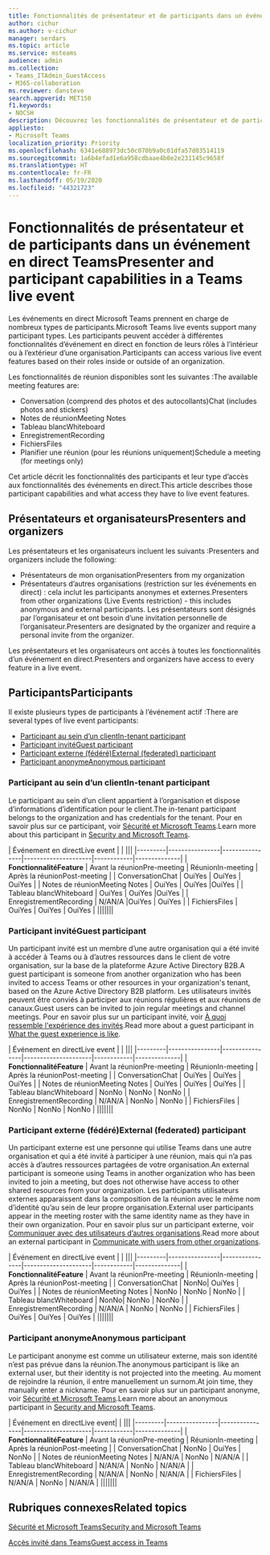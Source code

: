 ```yaml
---
title: Fonctionnalités de présentateur et de participants dans un événement en direct Teams
author: cichur
ms.author: v-cichur
manager: serdars
ms.topic: article
ms.service: msteams
audience: admin
ms.collection:
- Teams_ITAdmin_GuestAccess
- M365-collaboration
ms.reviewer: dansteve
search.appverid: MET150
f1.keywords:
- NOCSH
description: Découvrez les fonctionnalités de présentateur et de participants dans un événement en direct Teams.
appliesto:
- Microsoft Teams
localization_priority: Priority
ms.openlocfilehash: 6341e688973dc50c070b9a0c01dfa57d03514119
ms.sourcegitcommit: 1a6b4efad1e6a958cdbaae4b0e2e231145c9658f
ms.translationtype: HT
ms.contentlocale: fr-FR
ms.lasthandoff: 05/19/2020
ms.locfileid: "44321723"
---
```

<a name="presenter-and-participant-capabilities-in-a-teams-live-event"></a><span data-ttu-id="8c7c9-103">Fonctionnalités de présentateur et de participants dans un événement en direct Teams</span><span class="sxs-lookup"><span data-stu-id="8c7c9-103">Presenter and participant capabilities in a Teams live event</span></span>
======================================================

<span data-ttu-id="8c7c9-104">Les événements en direct Microsoft Teams prennent en charge de nombreux types de participants.</span><span class="sxs-lookup"><span data-stu-id="8c7c9-104">Microsoft Teams live events support many participant types.</span></span> <span data-ttu-id="8c7c9-105">Les participants peuvent accéder à différentes fonctionnalités d’événement en direct en fonction de leurs rôles à l’intérieur ou à l’extérieur d’une organisation.</span><span class="sxs-lookup"><span data-stu-id="8c7c9-105">Participants can access various live event features based on their roles inside or outside of an organization.</span></span>

<span data-ttu-id="8c7c9-106">Les fonctionnalités de réunion disponibles sont les suivantes :</span><span class="sxs-lookup"><span data-stu-id="8c7c9-106">The available meeting features are:</span></span>

- <span data-ttu-id="8c7c9-107">Conversation (comprend des photos et des autocollants)</span><span class="sxs-lookup"><span data-stu-id="8c7c9-107">Chat (includes photos and stickers)</span></span>
- <span data-ttu-id="8c7c9-108">Notes de réunion</span><span class="sxs-lookup"><span data-stu-id="8c7c9-108">Meeting Notes</span></span>
- <span data-ttu-id="8c7c9-109">Tableau blanc</span><span class="sxs-lookup"><span data-stu-id="8c7c9-109">Whiteboard</span></span>
- <span data-ttu-id="8c7c9-110">Enregistrement</span><span class="sxs-lookup"><span data-stu-id="8c7c9-110">Recording</span></span>
- <span data-ttu-id="8c7c9-111">Fichiers</span><span class="sxs-lookup"><span data-stu-id="8c7c9-111">Files</span></span>
- <span data-ttu-id="8c7c9-112">Planifier une réunion (pour les réunions uniquement)</span><span class="sxs-lookup"><span data-stu-id="8c7c9-112">Schedule a meeting (for meetings only)</span></span>

<span data-ttu-id="8c7c9-113">Cet article décrit les fonctionnalités des participants et leur type d’accès aux fonctionnalités des événements en direct.</span><span class="sxs-lookup"><span data-stu-id="8c7c9-113">This article describes those participant capabilities and what access they have to live event features.</span></span>

## <a name="presenters-and-organizers"></a><span data-ttu-id="8c7c9-114">Présentateurs et organisateurs</span><span class="sxs-lookup"><span data-stu-id="8c7c9-114">Presenters and organizers</span></span>

<span data-ttu-id="8c7c9-115">Les présentateurs et les organisateurs incluent les suivants :</span><span class="sxs-lookup"><span data-stu-id="8c7c9-115">Presenters and organizers include the following:</span></span>

- <span data-ttu-id="8c7c9-116">Présentateurs de mon organisation</span><span class="sxs-lookup"><span data-stu-id="8c7c9-116">Presenters from my organization</span></span>
- <span data-ttu-id="8c7c9-117">Présentateurs d’autres organisations (restriction sur les événements en direct) : cela inclut les participants anonymes et externes.</span><span class="sxs-lookup"><span data-stu-id="8c7c9-117">Presenters from other organizations (Live Events restriction) - this includes anonymous and external participants.</span></span> <span data-ttu-id="8c7c9-118">Les présentateurs sont désignés par l’organisateur et ont besoin d’une invitation personnelle de l’organisateur.</span><span class="sxs-lookup"><span data-stu-id="8c7c9-118">Presenters are designated by the organizer and require a personal invite from the organizer.</span></span>

<span data-ttu-id="8c7c9-119">Les présentateurs et les organisateurs ont accès à toutes les fonctionnalités d’un événement en direct.</span><span class="sxs-lookup"><span data-stu-id="8c7c9-119">Presenters and organizers have access to every feature in a live event.</span></span>

## <a name="participants"></a><span data-ttu-id="8c7c9-120">Participants</span><span class="sxs-lookup"><span data-stu-id="8c7c9-120">Participants</span></span>

<span data-ttu-id="8c7c9-121">Il existe plusieurs types de participants à l’événement actif :</span><span class="sxs-lookup"><span data-stu-id="8c7c9-121">There are several types of live event participants:</span></span>

- [<span data-ttu-id="8c7c9-122">Participant au sein d’un client</span><span class="sxs-lookup"><span data-stu-id="8c7c9-122">In-tenant participant</span></span>](#in-tenant-participant)
- [<span data-ttu-id="8c7c9-123">Participant invité</span><span class="sxs-lookup"><span data-stu-id="8c7c9-123">Guest participant</span></span>](#guest-participant)
- [<span data-ttu-id="8c7c9-124">Participant externe (fédéré)</span><span class="sxs-lookup"><span data-stu-id="8c7c9-124">External (federated) participant</span></span>](#external-federated-participant)
- [<span data-ttu-id="8c7c9-125">Participant anonyme</span><span class="sxs-lookup"><span data-stu-id="8c7c9-125">Anonymous participant</span></span>](#anonymous-participant)

### <a name="in-tenant-participant"></a><span data-ttu-id="8c7c9-126">Participant au sein d’un client</span><span class="sxs-lookup"><span data-stu-id="8c7c9-126">In-tenant participant</span></span>

<span data-ttu-id="8c7c9-127">Le participant au sein d’un client appartient à l’organisation et dispose d’informations d’identification pour le client.</span><span class="sxs-lookup"><span data-stu-id="8c7c9-127">The in-tenant participant belongs to the organization and has credentials for the tenant.</span></span> <span data-ttu-id="8c7c9-128">Pour en savoir plus sur ce participant, voir [Sécurité et Microsoft Teams](teams-security-guide.md#participant-types).</span><span class="sxs-lookup"><span data-stu-id="8c7c9-128">Learn more about this participant in [Security and Microsoft Teams](teams-security-guide.md#participant-types).</span></span>

| <span data-ttu-id="8c7c9-129">Événement en direct</span><span class="sxs-lookup"><span data-stu-id="8c7c9-129">Live event</span></span> |  | |||
|---------|----------------|----------------|---------------------|------------|--------------|
|  <span data-ttu-id="8c7c9-130">**Fonctionnalité**</span><span class="sxs-lookup"><span data-stu-id="8c7c9-130">**Feature**</span></span>       | <span data-ttu-id="8c7c9-131">Avant la réunion</span><span class="sxs-lookup"><span data-stu-id="8c7c9-131">Pre-meeting</span></span> | <span data-ttu-id="8c7c9-132">Réunion</span><span class="sxs-lookup"><span data-stu-id="8c7c9-132">In-meeting</span></span> | <span data-ttu-id="8c7c9-133">Après la réunion</span><span class="sxs-lookup"><span data-stu-id="8c7c9-133">Post-meeting</span></span> |
| <span data-ttu-id="8c7c9-134">Conversation</span><span class="sxs-lookup"><span data-stu-id="8c7c9-134">Chat</span></span> | <span data-ttu-id="8c7c9-135">Oui</span><span class="sxs-lookup"><span data-stu-id="8c7c9-135">Yes</span></span> | <span data-ttu-id="8c7c9-136">Oui</span><span class="sxs-lookup"><span data-stu-id="8c7c9-136">Yes</span></span> | <span data-ttu-id="8c7c9-137">Oui</span><span class="sxs-lookup"><span data-stu-id="8c7c9-137">Yes</span></span> |
| <span data-ttu-id="8c7c9-138">Notes de réunion</span><span class="sxs-lookup"><span data-stu-id="8c7c9-138">Meeting Notes</span></span> | <span data-ttu-id="8c7c9-139">Oui</span><span class="sxs-lookup"><span data-stu-id="8c7c9-139">Yes</span></span> | <span data-ttu-id="8c7c9-140">Oui</span><span class="sxs-lookup"><span data-stu-id="8c7c9-140">Yes</span></span> |<span data-ttu-id="8c7c9-141">Oui</span><span class="sxs-lookup"><span data-stu-id="8c7c9-141">Yes</span></span> |
| <span data-ttu-id="8c7c9-142">Tableau blanc</span><span class="sxs-lookup"><span data-stu-id="8c7c9-142">Whiteboard</span></span> | <span data-ttu-id="8c7c9-143">Oui</span><span class="sxs-lookup"><span data-stu-id="8c7c9-143">Yes</span></span> | <span data-ttu-id="8c7c9-144">Oui</span><span class="sxs-lookup"><span data-stu-id="8c7c9-144">Yes</span></span> |<span data-ttu-id="8c7c9-145">Oui</span><span class="sxs-lookup"><span data-stu-id="8c7c9-145">Yes</span></span> |
| <span data-ttu-id="8c7c9-146">Enregistrement</span><span class="sxs-lookup"><span data-stu-id="8c7c9-146">Recording</span></span> | <span data-ttu-id="8c7c9-147">N/A</span><span class="sxs-lookup"><span data-stu-id="8c7c9-147">N/A</span></span> |<span data-ttu-id="8c7c9-148">Oui</span><span class="sxs-lookup"><span data-stu-id="8c7c9-148">Yes</span></span> | <span data-ttu-id="8c7c9-149">Oui</span><span class="sxs-lookup"><span data-stu-id="8c7c9-149">Yes</span></span> |
| <span data-ttu-id="8c7c9-150">Fichiers</span><span class="sxs-lookup"><span data-stu-id="8c7c9-150">Files</span></span> | <span data-ttu-id="8c7c9-151">Oui</span><span class="sxs-lookup"><span data-stu-id="8c7c9-151">Yes</span></span> | <span data-ttu-id="8c7c9-152">Oui</span><span class="sxs-lookup"><span data-stu-id="8c7c9-152">Yes</span></span> | <span data-ttu-id="8c7c9-153">Oui</span><span class="sxs-lookup"><span data-stu-id="8c7c9-153">Yes</span></span> |
|||||||


### <a name="guest-participant"></a><span data-ttu-id="8c7c9-154">Participant invité</span><span class="sxs-lookup"><span data-stu-id="8c7c9-154">Guest participant</span></span>

<span data-ttu-id="8c7c9-155">Un participant invité est un membre d’une autre organisation qui a été invité à accéder à Teams ou à d’autres ressources dans le client de votre organisation, sur la base de la plateforme Azure Active Directory B2B.</span><span class="sxs-lookup"><span data-stu-id="8c7c9-155">A guest participant is someone from another organization who has been invited to access Teams or other resources in your organization's tenant, based on the Azure Active Directory B2B platform.</span></span> <span data-ttu-id="8c7c9-156">Les utilisateurs invités peuvent être conviés à participer aux réunions régulières et aux réunions de canaux.</span><span class="sxs-lookup"><span data-stu-id="8c7c9-156">Guest users can be invited to join regular meetings and channel meetings.</span></span> <span data-ttu-id="8c7c9-157">Pour en savoir plus sur un participant invité, voir [À quoi ressemble l'expérience des invités](guest-experience.md#comparison-of-team-member-and-guest-capabilities).</span><span class="sxs-lookup"><span data-stu-id="8c7c9-157">Read more about a guest participant in [What the guest experience is like](guest-experience.md#comparison-of-team-member-and-guest-capabilities).</span></span>

| <span data-ttu-id="8c7c9-158">Événement en direct</span><span class="sxs-lookup"><span data-stu-id="8c7c9-158">Live event</span></span>  | | |||
|---------|----------------|----------------|---------------------|------------|--------------|
| <span data-ttu-id="8c7c9-159">**Fonctionnalité**</span><span class="sxs-lookup"><span data-stu-id="8c7c9-159">**Feature**</span></span>        | <span data-ttu-id="8c7c9-160">Avant la réunion</span><span class="sxs-lookup"><span data-stu-id="8c7c9-160">Pre-meeting</span></span> | <span data-ttu-id="8c7c9-161">Réunion</span><span class="sxs-lookup"><span data-stu-id="8c7c9-161">In-meeting</span></span> | <span data-ttu-id="8c7c9-162">Après la réunion</span><span class="sxs-lookup"><span data-stu-id="8c7c9-162">Post-meeting</span></span> |
| <span data-ttu-id="8c7c9-163">Conversation</span><span class="sxs-lookup"><span data-stu-id="8c7c9-163">Chat</span></span> | <span data-ttu-id="8c7c9-164">Oui</span><span class="sxs-lookup"><span data-stu-id="8c7c9-164">Yes</span></span> | <span data-ttu-id="8c7c9-165">Oui</span><span class="sxs-lookup"><span data-stu-id="8c7c9-165">Yes</span></span> | <span data-ttu-id="8c7c9-166">Oui</span><span class="sxs-lookup"><span data-stu-id="8c7c9-166">Yes</span></span> |
| <span data-ttu-id="8c7c9-167">Notes de réunion</span><span class="sxs-lookup"><span data-stu-id="8c7c9-167">Meeting Notes</span></span> | <span data-ttu-id="8c7c9-168">Oui</span><span class="sxs-lookup"><span data-stu-id="8c7c9-168">Yes</span></span> | <span data-ttu-id="8c7c9-169">Oui</span><span class="sxs-lookup"><span data-stu-id="8c7c9-169">Yes</span></span> | <span data-ttu-id="8c7c9-170">Oui</span><span class="sxs-lookup"><span data-stu-id="8c7c9-170">Yes</span></span> |
| <span data-ttu-id="8c7c9-171">Tableau blanc</span><span class="sxs-lookup"><span data-stu-id="8c7c9-171">Whiteboard</span></span> | <span data-ttu-id="8c7c9-172">Non</span><span class="sxs-lookup"><span data-stu-id="8c7c9-172">No</span></span> | <span data-ttu-id="8c7c9-173">Non</span><span class="sxs-lookup"><span data-stu-id="8c7c9-173">No</span></span> | <span data-ttu-id="8c7c9-174">Non</span><span class="sxs-lookup"><span data-stu-id="8c7c9-174">No</span></span> |
| <span data-ttu-id="8c7c9-175">Enregistrement</span><span class="sxs-lookup"><span data-stu-id="8c7c9-175">Recording</span></span> | <span data-ttu-id="8c7c9-176">N/A</span><span class="sxs-lookup"><span data-stu-id="8c7c9-176">N/A</span></span> | <span data-ttu-id="8c7c9-177">Non</span><span class="sxs-lookup"><span data-stu-id="8c7c9-177">No</span></span> | <span data-ttu-id="8c7c9-178">Non</span><span class="sxs-lookup"><span data-stu-id="8c7c9-178">No</span></span> |
| <span data-ttu-id="8c7c9-179">Fichiers</span><span class="sxs-lookup"><span data-stu-id="8c7c9-179">Files</span></span> | <span data-ttu-id="8c7c9-180">Non</span><span class="sxs-lookup"><span data-stu-id="8c7c9-180">No</span></span> | <span data-ttu-id="8c7c9-181">Non</span><span class="sxs-lookup"><span data-stu-id="8c7c9-181">No</span></span> | <span data-ttu-id="8c7c9-182">Non</span><span class="sxs-lookup"><span data-stu-id="8c7c9-182">No</span></span> |
|||||||


### <a name="external-federated-participant"></a><span data-ttu-id="8c7c9-183">Participant externe (fédéré)</span><span class="sxs-lookup"><span data-stu-id="8c7c9-183">External (federated) participant</span></span>

<span data-ttu-id="8c7c9-184">Un participant externe est une personne qui utilise Teams dans une autre organisation et qui a été invité à participer à une réunion, mais qui n’a pas accès à d’autres ressources partagées de votre organisation.</span><span class="sxs-lookup"><span data-stu-id="8c7c9-184">An external participant is someone using Teams in another organization who has been invited to join a meeting, but does not otherwise have access to other shared resources from your organization.</span></span> <span data-ttu-id="8c7c9-185">Les participants utilisateurs externes apparaissent dans la composition de la réunion avec le même nom d’identité qu’au sein de leur propre organisation.</span><span class="sxs-lookup"><span data-stu-id="8c7c9-185">External user participants appear in the meeting roster with the same identity name as they have in their own organization.</span></span> <span data-ttu-id="8c7c9-186">Pour en savoir plus sur un participant externe, voir [Communiquer avec des utilisateurs d’autres organisations](communicate-with-users-from-other-organizations.md#external-access).</span><span class="sxs-lookup"><span data-stu-id="8c7c9-186">Read more about an external participant in [Communicate with users from other organizations](communicate-with-users-from-other-organizations.md#external-access).</span></span>

| <span data-ttu-id="8c7c9-187">Événement en direct</span><span class="sxs-lookup"><span data-stu-id="8c7c9-187">Live event</span></span> |  | |||
|---------|----------------|----------------|---------------------|------------|--------------|
|  <span data-ttu-id="8c7c9-188">**Fonctionnalité**</span><span class="sxs-lookup"><span data-stu-id="8c7c9-188">**Feature**</span></span>         | <span data-ttu-id="8c7c9-189">Avant la réunion</span><span class="sxs-lookup"><span data-stu-id="8c7c9-189">Pre-meeting</span></span> | <span data-ttu-id="8c7c9-190">Réunion</span><span class="sxs-lookup"><span data-stu-id="8c7c9-190">In-meeting</span></span> | <span data-ttu-id="8c7c9-191">Après la réunion</span><span class="sxs-lookup"><span data-stu-id="8c7c9-191">Post-meeting</span></span> |
| <span data-ttu-id="8c7c9-192">Conversation</span><span class="sxs-lookup"><span data-stu-id="8c7c9-192">Chat</span></span> | <span data-ttu-id="8c7c9-193">Non</span><span class="sxs-lookup"><span data-stu-id="8c7c9-193">No</span></span>| <span data-ttu-id="8c7c9-194">Oui</span><span class="sxs-lookup"><span data-stu-id="8c7c9-194">Yes</span></span> | <span data-ttu-id="8c7c9-195">Oui</span><span class="sxs-lookup"><span data-stu-id="8c7c9-195">Yes</span></span> |
| <span data-ttu-id="8c7c9-196">Notes de réunion</span><span class="sxs-lookup"><span data-stu-id="8c7c9-196">Meeting Notes</span></span> | <span data-ttu-id="8c7c9-197">Non</span><span class="sxs-lookup"><span data-stu-id="8c7c9-197">No</span></span> | <span data-ttu-id="8c7c9-198">Non</span><span class="sxs-lookup"><span data-stu-id="8c7c9-198">No</span></span> | <span data-ttu-id="8c7c9-199">Non</span><span class="sxs-lookup"><span data-stu-id="8c7c9-199">No</span></span> |
| <span data-ttu-id="8c7c9-200">Tableau blanc</span><span class="sxs-lookup"><span data-stu-id="8c7c9-200">Whiteboard</span></span> | <span data-ttu-id="8c7c9-201">Non</span><span class="sxs-lookup"><span data-stu-id="8c7c9-201">No</span></span>| <span data-ttu-id="8c7c9-202">Non</span><span class="sxs-lookup"><span data-stu-id="8c7c9-202">No</span></span> | <span data-ttu-id="8c7c9-203">Non</span><span class="sxs-lookup"><span data-stu-id="8c7c9-203">No</span></span> |
| <span data-ttu-id="8c7c9-204">Enregistrement</span><span class="sxs-lookup"><span data-stu-id="8c7c9-204">Recording</span></span> | <span data-ttu-id="8c7c9-205">N/A</span><span class="sxs-lookup"><span data-stu-id="8c7c9-205">N/A</span></span> | <span data-ttu-id="8c7c9-206">Non</span><span class="sxs-lookup"><span data-stu-id="8c7c9-206">No</span></span> | <span data-ttu-id="8c7c9-207">Non</span><span class="sxs-lookup"><span data-stu-id="8c7c9-207">No</span></span> |
| <span data-ttu-id="8c7c9-208">Fichiers</span><span class="sxs-lookup"><span data-stu-id="8c7c9-208">Files</span></span> | <span data-ttu-id="8c7c9-209">Oui</span><span class="sxs-lookup"><span data-stu-id="8c7c9-209">Yes</span></span> | <span data-ttu-id="8c7c9-210">Oui</span><span class="sxs-lookup"><span data-stu-id="8c7c9-210">Yes</span></span> | <span data-ttu-id="8c7c9-211">Oui</span><span class="sxs-lookup"><span data-stu-id="8c7c9-211">Yes</span></span> |
|||||||

### <a name="anonymous-participant"></a><span data-ttu-id="8c7c9-212">Participant anonyme</span><span class="sxs-lookup"><span data-stu-id="8c7c9-212">Anonymous participant</span></span>

<span data-ttu-id="8c7c9-213">Le participant anonyme est comme un utilisateur externe, mais son identité n’est pas prévue dans la réunion.</span><span class="sxs-lookup"><span data-stu-id="8c7c9-213">The anonymous participant is like an external user, but their identity is not projected into the meeting.</span></span> <span data-ttu-id="8c7c9-214">Au moment de rejoindre la réunion, il entre manuellement un surnom.</span><span class="sxs-lookup"><span data-stu-id="8c7c9-214">At join time, they manually enter a nickname.</span></span> <span data-ttu-id="8c7c9-215">Pour en savoir plus sur un participant anonyme, voir [Sécurité et Microsoft Teams](teams-security-guide.md#participant-types).</span><span class="sxs-lookup"><span data-stu-id="8c7c9-215">Learn more about an anonymous participant in [Security and Microsoft Teams](teams-security-guide.md#participant-types).</span></span>

| <span data-ttu-id="8c7c9-216">Événement en direct</span><span class="sxs-lookup"><span data-stu-id="8c7c9-216">Live event</span></span>|  | |||
|---------|----------------|----------------|---------------------|------------|--------------|
| <span data-ttu-id="8c7c9-217">**Fonctionnalité**</span><span class="sxs-lookup"><span data-stu-id="8c7c9-217">**Feature**</span></span>        | <span data-ttu-id="8c7c9-218">Avant la réunion</span><span class="sxs-lookup"><span data-stu-id="8c7c9-218">Pre-meeting</span></span> | <span data-ttu-id="8c7c9-219">Réunion</span><span class="sxs-lookup"><span data-stu-id="8c7c9-219">In-meeting</span></span> | <span data-ttu-id="8c7c9-220">Après la réunion</span><span class="sxs-lookup"><span data-stu-id="8c7c9-220">Post-meeting</span></span> |
| <span data-ttu-id="8c7c9-221">Conversation</span><span class="sxs-lookup"><span data-stu-id="8c7c9-221">Chat</span></span> | <span data-ttu-id="8c7c9-222">Non</span><span class="sxs-lookup"><span data-stu-id="8c7c9-222">No</span></span> | <span data-ttu-id="8c7c9-223">Oui</span><span class="sxs-lookup"><span data-stu-id="8c7c9-223">Yes</span></span> | <span data-ttu-id="8c7c9-224">Non</span><span class="sxs-lookup"><span data-stu-id="8c7c9-224">No</span></span> |
| <span data-ttu-id="8c7c9-225">Notes de réunion</span><span class="sxs-lookup"><span data-stu-id="8c7c9-225">Meeting Notes</span></span> | <span data-ttu-id="8c7c9-226">N/A</span><span class="sxs-lookup"><span data-stu-id="8c7c9-226">N/A</span></span> | <span data-ttu-id="8c7c9-227">Non</span><span class="sxs-lookup"><span data-stu-id="8c7c9-227">No</span></span> | <span data-ttu-id="8c7c9-228">N/A</span><span class="sxs-lookup"><span data-stu-id="8c7c9-228">N/A</span></span> |
| <span data-ttu-id="8c7c9-229">Tableau blanc</span><span class="sxs-lookup"><span data-stu-id="8c7c9-229">Whiteboard</span></span> | <span data-ttu-id="8c7c9-230">N/A</span><span class="sxs-lookup"><span data-stu-id="8c7c9-230">N/A</span></span> | <span data-ttu-id="8c7c9-231">Non</span><span class="sxs-lookup"><span data-stu-id="8c7c9-231">No</span></span> | <span data-ttu-id="8c7c9-232">N/A</span><span class="sxs-lookup"><span data-stu-id="8c7c9-232">N/A</span></span> |
| <span data-ttu-id="8c7c9-233">Enregistrement</span><span class="sxs-lookup"><span data-stu-id="8c7c9-233">Recording</span></span> | <span data-ttu-id="8c7c9-234">N/A</span><span class="sxs-lookup"><span data-stu-id="8c7c9-234">N/A</span></span> | <span data-ttu-id="8c7c9-235">Non</span><span class="sxs-lookup"><span data-stu-id="8c7c9-235">No</span></span> | <span data-ttu-id="8c7c9-236">N/A</span><span class="sxs-lookup"><span data-stu-id="8c7c9-236">N/A</span></span> |
| <span data-ttu-id="8c7c9-237">Fichiers</span><span class="sxs-lookup"><span data-stu-id="8c7c9-237">Files</span></span> | <span data-ttu-id="8c7c9-238">N/A</span><span class="sxs-lookup"><span data-stu-id="8c7c9-238">N/A</span></span> | <span data-ttu-id="8c7c9-239">Non</span><span class="sxs-lookup"><span data-stu-id="8c7c9-239">No</span></span> | <span data-ttu-id="8c7c9-240">N/A</span><span class="sxs-lookup"><span data-stu-id="8c7c9-240">N/A</span></span> |
|||||||


## <a name="related-topics"></a><span data-ttu-id="8c7c9-241">Rubriques connexes</span><span class="sxs-lookup"><span data-stu-id="8c7c9-241">Related topics</span></span>

[<span data-ttu-id="8c7c9-242">Sécurité et Microsoft Teams</span><span class="sxs-lookup"><span data-stu-id="8c7c9-242">Security and Microsoft Teams</span></span>](teams-security-guide.md)

[<span data-ttu-id="8c7c9-243">Accès invité dans Teams</span><span class="sxs-lookup"><span data-stu-id="8c7c9-243">Guest access in Teams</span></span>](guest-access.md)
